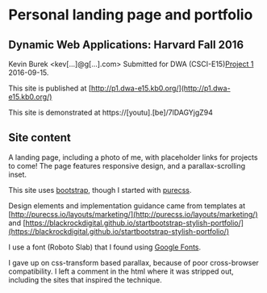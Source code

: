 # Personal landing page and portfolio
## Dynamic Web Applications: Harvard Fall 2016

Kevin Burek <kev[...]@g[...].com>
Submitted for DWA (CSCI-E15)[Project 1](http://dwa15.com/Projects.../P1) 2016-09-15.

This site is published at [http://p1.dwa-e15.kb0.org/](http://p1.dwa-e15.kb0.org/)

This site is demonstrated at https://[youtu].[be]/7lDAGYjgZ94

## Site content
A landing page, including a photo of me, with placeholder links for projects to come!  The page features responsive design, and a parallax-scrolling inset.

This site uses [bootstrap](http://getbootstrap.com/), though I started with [purecss](http://purecss.io/).

Design elements and implementation guidance came from templates at [http://purecss.io/layouts/marketing/](http://purecss.io/layouts/marketing/) and [https://blackrockdigital.github.io/startbootstrap-stylish-portfolio/](https://blackrockdigital.github.io/startbootstrap-stylish-portfolio/)

I use a font (Roboto Slab) that I found using [Google Fonts](https://fonts.google.com/specimen/Roboto+Slab). 

I gave up on css-transform based parallax, because of poor cross-browser compatibility.  I left a comment in the html where it was stripped out, including the sites that inspired the technique.
